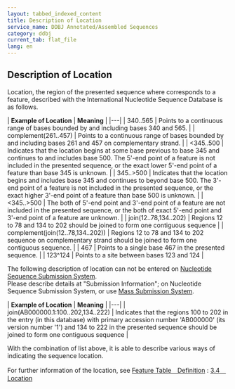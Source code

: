```yaml
---
layout: tabbed_indexed_content
title: Description of Location
service_name: DDBJ Annotated/Assembled Sequences
category: ddbj
current_tab: flat_file
lang: en
---
```


## Description of Location

Location, the region of the presented sequence where corresponds to a
feature, described with the International Nucleotide Sequence Database
is as follows.

| **Example of Location**           | **Meaning**                                                                                                                                                                                                                                                  |
|---|
| 340..565                          | Points to a continuous range of bases bounded by and including bases 340 and 565.                                                                                                                                                                            |
| complement(261..457)              | Points to a continuous range of bases bounded by and including bases 261 and 457 on complementary strand.                                                                                                                                                    |
| <345..500                        | Indicates that the location begins at some base previous to base 345 and continues to and includes base 500. The 5'-end point of a feature is not included in the presented sequence, or the exact lower 5'-end point of a feature than base 345 is unknown. |
| 345..>500                        | Indicates that the location begins and includes base 345 and continues to beyond base 500. The 3'-end point of a feature is not included in the presented sequence, or the exact higher 3'-end point of a feature than base 500 is unknown.                  |
| <345..>500                      | The both of 5'-end point and 3'-end point of a feature are not included in the presented sequence, or the both of exact 5'-end point and 3'-end point of a feature are unknown.                                                                              |
| join(12..78,134..202)             | Regions 12 to 78 and 134 to 202 should be joined to form one contiguous sequence                                                                                                                                                                             |
| complement(join(12..78,134..202)) | Regions 12 to 78 and 134 to 202 sequence on complementary strand should be joined to form one contiguous sequence.                                                                                                                                           |
| 467                               | Points to a single base 467 in the presented sequence.                                                                                                                                                                                                       |
| 123^124                           | Points to a site between bases 123 and 124                                                                                                                                                                                                                   |



The following description of location can not be entered on [Nucleotide
Sequence Submission System](/ddbj/web-submission-e.html).  
Please describe details at "Submission Information"; on Nucleotide
Sequence Submission System, or use [Mass Submission System](mss-e.html).



| **Example of Location**            | **Meaning**                                                                                                                                                                                                                       |
|---|
| join(AB000000.1:100..202,134..222) | Indicates that the regions 100 to 202 in the entry (in this database) with primary accession number 'AB000000' (its version number '1') and 134 to 222 in the presented sequence should be joined to form one contiguous sequence |



With the combination of list above, it is able to describe various ways
of indicating the sequence location.

For further information of the location, see [Feature Table　Definition](/ddbj/feature-table-e.html) : [3.4　Location](/ddbj/feature-table-e.html#3.4)

